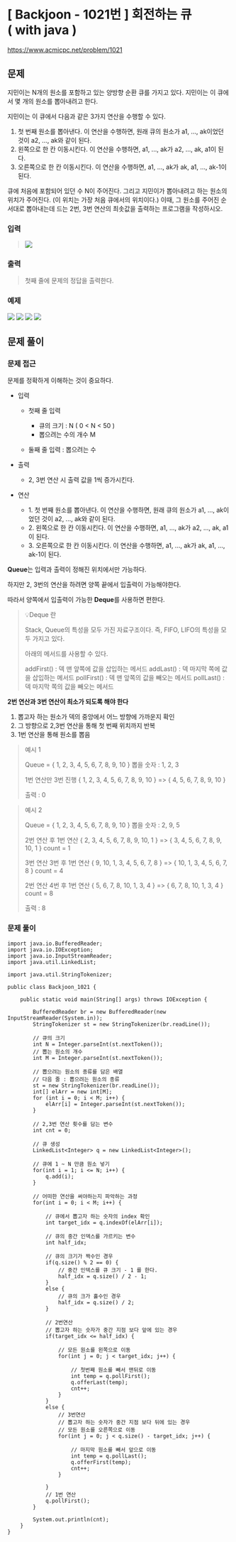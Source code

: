 # \[ Backjoon - 1021번 \] 회전하는  큐 ( with java )

https://www.acmicpc.net/problem/1021

## 문제
지민이는 N개의 원소를 포함하고 있는 양방향 순환 큐를 가지고 있다. 지민이는 이 큐에서 몇 개의 원소를 뽑아내려고 한다.

지민이는 이 큐에서 다음과 같은 3가지 연산을 수행할 수 있다.

1. 첫 번째 원소를 뽑아낸다. 이 연산을 수행하면, 원래 큐의 원소가 a1, ..., ak이었던 것이 a2, ..., ak와 같이 된다.
2. 왼쪽으로 한 칸 이동시킨다. 이 연산을 수행하면, a1, ..., ak가 a2, ..., ak, a1이 된다.
3. 오른쪽으로 한 칸 이동시킨다. 이 연산을 수행하면, a1, ..., ak가 ak, a1, ..., ak-1이 된다.

큐에 처음에 포함되어 있던 수 N이 주어진다. 그리고 지민이가 뽑아내려고 하는 원소의 위치가 주어진다. (이 위치는 가장 처음 큐에서의 위치이다.) 이때, 그 원소를 주어진 순서대로 뽑아내는데 드는 2번, 3번 연산의 최솟값을 출력하는 프로그램을 작성하시오.

### 입력
>![](https://i.imgur.com/w7trnuG.png)
>

### 출력
>
>첫째 줄에 문제의 정답을 출력한다.
>

### 예제
![](https://i.imgur.com/bhkdNYq.png) ![](https://i.imgur.com/eAHj1sy.png) ![](https://i.imgur.com/DCTt5rR.png) ![](https://i.imgur.com/DF2Aen4.png)




## 문제 풀이
### 문제 접근
문제를 정확하게 이해하는 것이 중요하다.

-  입력  
	-  첫째 줄 입력
		- 큐의 크기 : N ( 0 < N < 50 )
		- 뽑으려는 수의 개수 M
		  
	-  둘째 줄 입력 : 뽑으려는 수
	  
-  출력
	- 2, 3번 연산 시  출력 값을 1씩 증가시킨다.
	  
-  연산
	- 1. 첫 번째 원소를 뽑아낸다. 이 연산을 수행하면, 원래 큐의 원소가 a1, ..., ak이었던 것이 a2, ..., ak와 같이 된다. 
	- 2. 왼쪽으로 한 칸 이동시킨다. 이 연산을 수행하면, a1, ..., ak가 a2, ..., ak, a1이 된다.
	- 3. 오른쪽으로 한 칸 이동시킨다. 이 연산을 수행하면, a1, ..., ak가 ak, a1, ..., ak-1이 된다.

**Queue**는 입력과 출력이 정해진 위치에서만 가능하다.

하지만 2, 3번의 연산을 하려면 양쪽 끝에서 입출력이 가능해야한다.

따라서 양쪽에서 입출력이 가능한 **Deque**를 사용하면 편한다.

>
>💡Deque 란
>
>Stack, Queue의 특성을 모두 가진 자료구조이다.
>즉, FIFO, LIFO의 특성을 모두 가지고 있다.
>
>아래의 메서드를 사용할 수 있다.
>
>addFirst() : 덱 맨 앞쪽에 값을 삽입하는 메서드
>addLast() : 덱 마지막 쪽에 값을 삽입하는 메서드
>pollFirst() : 덱 맨 앞쪽의 값을 빼오는 메서드
>pollLast() : 덱 마지막 쪽의 값을 빼오는 메서드
>




**2번 연산과 3번 연산이 최소가 되도록 해야 한다**

1. 뽑고자 하는 원소가 덱의 중앙에서 어느 방향에 가까운지 확인
2. 그 방향으로 2,3번 연산을 통해 첫 번째 위치까지 반복
3. 1번 연산을 통해 원소를 뽑음


> 예시 1
> 
> Queue = { 1, 2, 3, 4, 5, 6, 7, 8, 9, 10 }
> 뽑을 숫자 : 1, 2, 3
> 
> 1번 연산만 3번 진행
> { 1, 2, 3, 4, 5, 6, 7, 8, 9, 10 } => { 4, 5, 6, 7, 8, 9, 10 }
> 
> 출력 : 0

> 예시 2
> 
> Queue = { 1, 2, 3, 4, 5, 6, 7, 8, 9, 10 }
> 뽑을 숫자 : 2, 9, 5
> 
> 2번 연산 후 1번 연산
> { 2, 3, 4, 5, 6, 7, 8, 9, 10, 1 } => { 3, 4, 5, 6, 7, 8, 9, 10, 1 }
> count = 1
> 
> 3번 연산 3번 후 1번 연산
> { 9, 10, 1, 3, 4, 5, 6, 7, 8 } => { 10, 1, 3, 4, 5, 6, 7, 8 }
> count = 4
> 
> 2번 연산 4번 후 1번 연산
> { 5, 6, 7, 8, 10, 1, 3, 4 } => { 6, 7, 8, 10, 1, 3, 4 } 
>count = 8
>
> 출력 : 8

### 문제 풀이

```
import java.io.BufferedReader;  
import java.io.IOException;  
import java.io.InputStreamReader;  
import java.util.LinkedList;  
  
import java.util.StringTokenizer;  
  
public class Backjoon_1021 {  
  
    public static void main(String[] args) throws IOException {  
  
        BufferedReader br = new BufferedReader(new InputStreamReader(System.in));  
        StringTokenizer st = new StringTokenizer(br.readLine());  
  
        // 큐의 크기  
        int N = Integer.parseInt(st.nextToken());  
        // 뽑는 원소의 개수  
        int M = Integer.parseInt(st.nextToken());  
  
        // 뽑으려는 원소의 종류를 담은 배열  
        // 다음 줄 : 뽑으려는 원소의 종류  
        st = new StringTokenizer(br.readLine());  
        int[] elArr = new int[M];  
        for (int i = 0; i < M; i++) {  
            elArr[i] = Integer.parseInt(st.nextToken());  
        }  
  
        // 2,3번 연산 횟수를 담는 변수  
        int cnt = 0;  
  
        // 큐 생성  
        LinkedList<Integer> q = new LinkedList<Integer>();  
  
        // 큐에 1 ~ N 만큼 원소 넣기  
        for(int i = 1; i <= N; i++) {  
            q.add(i);  
        }  
        
        // 어떠한 연산을 써야하는지 파악하는 과정  
        for(int i = 0; i < M; i++) {  
  
            // 큐에서 뽑고자 하는 숫자의 index 확인  
            int target_idx = q.indexOf(elArr[i]);  
  
            // 큐의 중간 인덱스를 가르키는 변수  
            int half_idx;  
  
            // 큐의 크기가 짝수인 경우  
            if(q.size() % 2 == 0) {  
                // 중간 인덱스를 큐 크기 - 1 를 한다.  
                half_idx = q.size() / 2 - 1;  
            }  
            else {  
                // 큐의 크가 홀수인 경우  
                half_idx = q.size() / 2;  
            }  
  
            // 2번연산  
            // 뽑고자 하는 숫자가 중간 지점 보다 앞에 있는 경우  
            if(target_idx <= half_idx) {  
  
                // 모든 원소를 왼쪽으로 이동  
                for(int j = 0; j < target_idx; j++) {  
  
                    // 첫번째 원소를 빼서 맨뒤로 이동  
                    int temp = q.pollFirst();  
                    q.offerLast(temp);  
                    cnt++;  
                }  
            }  
            else {  
                // 3번연산  
                // 뽑고자 하는 숫자가 중간 지점 보다 뒤에 있는 경우  
                // 모든 원소를 오른쪽으로 이동  
                for(int j = 0; j < q.size() - target_idx; j++) {  
  
                    // 마지막 원소를 빼서 앞으로 이동  
                    int temp = q.pollLast();  
                    q.offerFirst(temp);  
                    cnt++;  
                }  
  
            }  
            // 1번 연산  
            q.pollFirst();  
        }  
  
        System.out.println(cnt);  
    }  
}
```